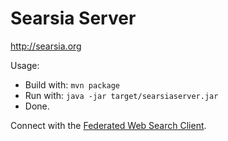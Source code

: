 Searsia Server
==============
http://searsia.org

Usage: 
+ Build with: `mvn package`
+ Run with: `java -jar target/searsiaserver.jar`
+ Done.

Connect with the [Federated Web Search Client][1].

[1]: http://github.com/searsia/searsiaclient "Searsia Client"
